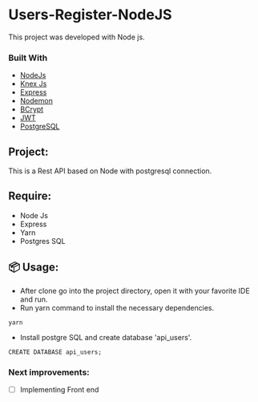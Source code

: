 # Users-Register-NodeJS

This project was developed with Node js.<br>

### Built With

* [NodeJs](https://nodejs.org/en/)
* [Knex Js](https://knexjs.org/)
* [Express](https://expressjs.com/pt-br/)
* [Nodemon](https://www.npmjs.com/package/nodemon)
* [BCrypt](https://yarnpkg.com/package/bcrypt)
* [JWT](https://jwt.io/)
* [PostgreSQL](https://www.postgresql.org/)

## Project: 

This is a Rest API based on Node with postgresql connection.

## Require:

* Node Js
* Express
* Yarn
* Postgres SQL

## 📦 Usage:

* After clone go into the project directory, open it with your favorite IDE and run.
* Run yarn command to install the necessary dependencies.
```
yarn 
```
* Install postgre SQL and create database 'api_users'.
```
CREATE DATABASE api_users; 
```

### Next improvements:

- [ ] Implementing Front end
